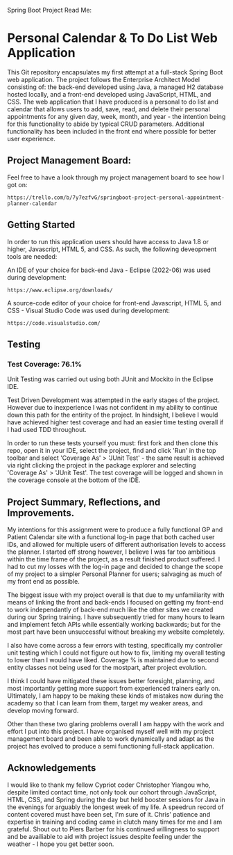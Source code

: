 Spring Boot Project Read Me:


# Personal Calendar & To Do List Web Application

This Git repository encapsulates my first attempt at a full-stack Spring Boot web application. The project follows the Enterprise Architect Model consisting of: the back-end developed using Java, a managed H2 database hosted locally, and a front-end developed using JavaScript, HTML, and CSS. The web application that I have produced is a personal to do list and calendar that allows users to add, save, read, and delete their personal appointments for any given day, week, month, and year - the intention being for this functionality to abide by typical CRUD parameters. Additional functionality has been included in the front end where possible for better user experience.

## Project Management Board:

Feel free to have a look through my project management board to see how I got on:

```
https://trello.com/b/7y7ezfvG/springboot-project-personal-appointment-planner-calendar
```

## Getting Started

In order to run this application users should have access to Java 1.8 or higher, Javascript, HTML 5, and CSS. As such, the following deveopment tools are needed:

An IDE of your choice for back-end Java - Eclipse (2022-06) was used during development:
```
https://www.eclipse.org/downloads/
```

A source-code editor of your choice for front-end Javascript, HTML 5, and CSS - Visual Studio Code was used during development:
```
https://code.visualstudio.com/
```

## Testing

### Test Coverage: 76.1%

Unit Testing was carried out using both JUnit and Mockito in the Eclipse IDE. 

Test Driven Development was attempted in the early stages of the project. However due to inexperience I was not confident in my ability to continue down this path for the entirity of the project. In hindsight, I believe I would have achieved higher test coverage and had an easier time testing overall if I had used TDD throughout.

In order to run these tests yourself you must: first fork and then clone this repo, open it in your IDE, select the project, find and click 'Run' in the top toolbar and select 'Coverage As' > 'JUnit Test' - the same result is achieved via right clicking the project in the package explorer and selecting 'Coverage As' > 'JUnit Test'. The test coverage will be logged and shown in the coverage console at the bottom of the IDE.

## Project Summary, Reflections, and Improvements.

My intentions for this assignment were to produce a fully functional GP and Patient Calendar site with a functional log-in page that both cached user IDs, and allowed for multiple users of different authorisation levels to access the planner. I started off strong however, I believe I was far too ambitious within the time frame of the project, as a result finished product suffered. I had to cut my losses with the log-in page and decided to change the scope of my project to a simpler Personal Planner for users; salvaging as much of my front end as possible. 

The biggest issue with my project overall is that due to my unfamiliarity with means of linking the front and back-ends I focused on getting my front-end to work independantly of back-end much like the other sites we created during our Spring training. I have subsequently tried for many hours to learn and implement fetch APIs while essentially working backwards; but for the most part have been unsuccessful without breaking my website completely.

I also have come across a few errors with testing, specifically my controller unit testing which I could not figure out how to fix, limiting my overall testing to lower than I would have liked. Coverage % is maintained due to second entity classes not being used for the mostpart, after project evolution.

I think I could have mitigated these issues better foresight, planning, and most importantly getting more support from experienced trainers early on. Ultimately, I am happy to be making these kinds of mistakes now during the academy so that I can learn from them, target my weaker areas, and develop moving forward. 

Other than these two glaring problems overall I am happy with the work and effort I put into this project. I have organised myself well with my project management board and been able to work dynamically and adapt as the project has evolved to produce a semi functioning full-stack application.

## Acknowledgements

I would like to thank my fellow Cypriot coder Christopher Yiangou who, despite limited contact time, not only took our cohort through JavaScript, HTML, CSS, and Spring during the day but held booster sessions for Java in the evenings for arguably the longest week of my life. A speedrun record of content covered must have been set, I'm sure of it. Chris' patience and expertise in training and coding came in clutch many times for me and I am grateful. Shout out to Piers Barber for his continued willingness to support and be availiable to aid with project issues despite feeling under the weather - I hope you get better soon.
